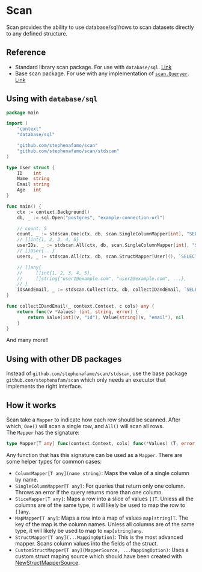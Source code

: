 # Scan

Scan provides the ability to use database/sql/rows to scan datasets directly to any defined structure.

## Reference

* Standard library scan package. For use with `database/sql`. [Link](https://pkg.go.dev/github.com/stephenafamo/scan/stdscan)
* Base scan package. For use with any implementation of [`scan.Queryer`](https://pkg.go.dev/github.com/stephenafamo/scan#Queryer). [Link](https://pkg.go.dev/github.com/stephenafamo/scan)

## Using with `database/sql`

```go
package main

import (
    "context"
    "database/sql"

    "github.com/stephenafamo/scan"
    "github.com/stephenafamo/scan/stdscan"
)

type User struct {
    ID    int
    Name  string
    Email string
    Age   int
}

func main() {
    ctx := context.Background()
    db, _ := sql.Open("postgres", "example-connection-url")

    // count: 5 
    count, _ := stdscan.One(ctx, db, scan.SingleColumnMapper[int], "SELECT COUNT(*) FROM users")
    // []int{1, 2, 3, 4, 5}
    userIDs, _ := stdscan.All(ctx, db, scan.SingleColumnMapper[int], "SELECT id FROM users")
    // []User{...}
    users, _ := stdscan.All(ctx, db, scan.StructMapper[User](), `SELECT id, name, email, age FROM users`)

    // []any{
    //     []int{1, 2, 3, 4, 5},
    //     []string{"user1@example.com", "user2@example.com", ...},
    // }
    idsAndEmail, _ := stdscan.Collect(ctx, db, collectIDandEmail, `SELECT id, email FROM users`)
}

func collectIDandEmail(_ context.Context, c cols) any {
    return func(v *Values) (int, string, error) {
        return Value[int](v, "id"), Value[string](v, "email"), nil
    }
}
```

And many more!!

## Using with other DB packages

Instead of `github.com/stephenafamo/scan/stdscan`, use the base package `github.com/stephenafam/scan` which only needs an executor that implements the right interface.

## How it works

Scan take a `Mapper` to indicate how each row should be scanned. After which, `One()` will scan a single row, and `All()` will scan all rows.  
The `Mapper` has the signature:

```go
type Mapper[T any] func(context.Context, cols) func(*Values) (T, error)
```

Any function that has this signature can be used as a `Mapper`. There are some helper types for common cases:

* `ColumnMapper[T any](name string)`: Maps the value of a single column by name.
* `SingleColumnMapper[T any]`: For queries that return only one column. Throws an error if the query returns more than one column.
* `SliceMapper[T any]`: Maps a row into a slice of values `[]T`. Unless all the columns are of the same type, it will likely be used to map the row to `[]any`.
* `MapMapper[T any]`: Maps a row into a map of values `map[string]T`. The key of the map is the column names. Unless all columns are of the same type, it will likely be used to map to `map[string]any`.
* `StructMapper[T any](...MappingOption)`: This is the most advanced mapper. Scans column values into the fields of the struct.
* `CustomStructMapper[T any](MapperSource, ...MappingOption)`: Uses a custom struct maping source which should have been created with [NewStructMapperSource](https://pkg.go.dev/github.com/stephenafamo/scan#NewStructMapperSource).
